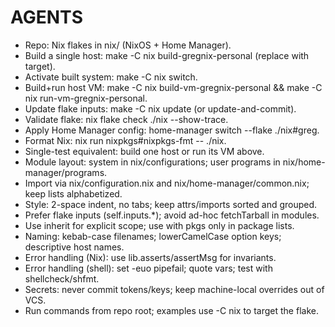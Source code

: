 # AGENTS
- Repo: Nix flakes in nix/ (NixOS + Home Manager).
- Build a single host: make -C nix build-gregnix-personal (replace with target).
- Activate built system: make -C nix switch.
- Build+run host VM: make -C nix build-vm-gregnix-personal && make -C nix run-vm-gregnix-personal.
- Update flake inputs: make -C nix update (or update-and-commit).
- Validate flake: nix flake check ./nix --show-trace.
- Apply Home Manager config: home-manager switch --flake ./nix#greg.
- Format Nix: nix run nixpkgs#nixpkgs-fmt -- ./nix.
- Single-test equivalent: build one host or run its VM above.
- Module layout: system in nix/configurations; user programs in nix/home-manager/programs.
- Import via nix/configuration.nix and nix/home-manager/common.nix; keep lists alphabetized.
- Style: 2-space indent, no tabs; keep attrs/imports sorted and grouped.
- Prefer flake inputs (self.inputs.*); avoid ad-hoc fetchTarball in modules.
- Use inherit for explicit scope; use with pkgs only in package lists.
- Naming: kebab-case filenames; lowerCamelCase option keys; descriptive host names.
- Error handling (Nix): use lib.asserts/assertMsg for invariants.
- Error handling (shell): set -euo pipefail; quote vars; test with shellcheck/shfmt.
- Secrets: never commit tokens/keys; keep machine-local overrides out of VCS.
- Run commands from repo root; examples use -C nix to target the flake.

